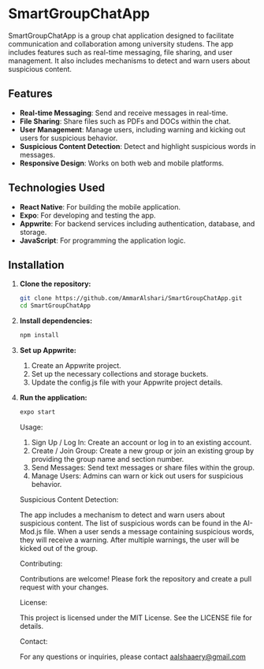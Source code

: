 # SmartGroupChatApp

SmartGroupChatApp is a group chat application designed to facilitate communication and collaboration among university studens. The app includes features such as real-time messaging, file sharing, and user management. It also includes mechanisms to detect and warn users about suspicious content.

## Features

- **Real-time Messaging**: Send and receive messages in real-time.
- **File Sharing**: Share files such as PDFs and DOCs within the chat.
- **User Management**: Manage users, including warning and kicking out users for suspicious behavior.
- **Suspicious Content Detection**: Detect and highlight suspicious words in messages.
- **Responsive Design**: Works on both web and mobile platforms.

## Technologies Used

- **React Native**: For building the mobile application.
- **Expo**: For developing and testing the app.
- **Appwrite**: For backend services including authentication, database, and storage.
- **JavaScript**: For programming the application logic.

## Installation

1. **Clone the repository:**

   ```bash
   git clone https://github.com/AmmarAlshari/SmartGroupChatApp.git
   cd SmartGroupChatApp

   ```

2. **Install dependencies:**
   
   ```bash
   npm install
   ```
   
4. **Set up Appwrite:**

   1. Create an Appwrite project.
   2. Set up the necessary collections and storage buckets.
   3. Update the config.js file with your Appwrite project details.

5. **Run the application:**

   ```bash
   expo start
   ```

   Usage:

      1. Sign Up / Log In: Create an account or log in to an existing account.
      2. Create / Join Group: Create a new group or join an existing group by providing the group name and section number.
      3. Send Messages: Send text messages or share files within the group.
      4. Manage Users: Admins can warn or kick out users for suspicious behavior.

   Suspicious Content Detection:
   
   The app includes a mechanism to detect and warn users about suspicious content. The list of suspicious words can be found in the AI-Mod.js file. When a user sends a message containing suspicious words, they will receive a warning. After multiple warnings, the user will be kicked out of the group.
   
   Contributing:
   
   Contributions are welcome! Please fork the repository and create a pull request with your changes.
   
   License:
   
   This project is licensed under the MIT License. See the LICENSE file for details.
   
   Contact:
   
   For any questions or inquiries, please contact aalshaaery@gmail.com
